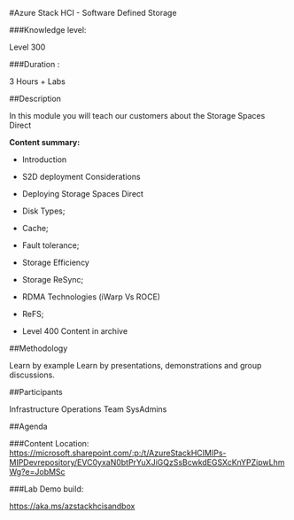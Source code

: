 #Azure Stack HCI - Software Defined Storage

###Knowledge level:

Level 300

###Duration : 

3 Hours + Labs

##Description

In this module you will teach our customers about the Storage Spaces Direct

**Content summary:**
- Introduction
- S2D deployment Considerations
- Deploying Storage Spaces Direct
- Disk Types;
- Cache;
- Fault tolerance;
- Storage Efficiency
- Storage ReSync;
- RDMA Technologies (iWarp Vs ROCE)
- ReFS;

- Level 400 Content in archive


##Methodology

Learn by example
Learn by presentations, demonstrations and group discussions. 


##Participants

Infrastructure Operations Team
SysAdmins

##Agenda


###Content Location:
https://microsoft.sharepoint.com/:p:/t/AzureStackHCIMIPs-MIPDevrepository/EVC0yxaN0btPrYuXJiGQzSsBcwkdEGSXcKnYPZipwLhmWg?e=JobMSc

###Lab Demo build:

https://aka.ms/azstackhcisandbox 
